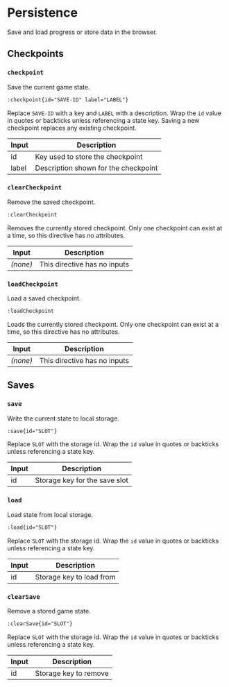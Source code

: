 # Persistence

Save and load progress or store data in the browser.

## Checkpoints

### `checkpoint`

Save the current game state.

```md
:checkpoint{id="SAVE-ID" label="LABEL"}
```

Replace `SAVE-ID` with a key and `LABEL` with a description. Wrap the `id`
value in quotes or backticks unless referencing a state key. Saving a new
checkpoint replaces any existing checkpoint.

| Input | Description                          |
| ----- | ------------------------------------ |
| id    | Key used to store the checkpoint     |
| label | Description shown for the checkpoint |

### `clearCheckpoint`

Remove the saved checkpoint.

```md
:clearCheckpoint
```

Removes the currently stored checkpoint. Only one checkpoint can exist at a
time, so this directive has no attributes.

| Input    | Description                  |
| -------- | ---------------------------- |
| _(none)_ | This directive has no inputs |

### `loadCheckpoint`

Load a saved checkpoint.

```md
:loadCheckpoint
```

Loads the currently stored checkpoint. Only one checkpoint can exist at a
time, so this directive has no attributes.

| Input    | Description                  |
| -------- | ---------------------------- |
| _(none)_ | This directive has no inputs |

## Saves

### `save`

Write the current state to local storage.

```md
:save{id="SLOT"}
```

Replace `SLOT` with the storage id. Wrap the `id` value in quotes or
backticks unless referencing a state key.

| Input | Description                   |
| ----- | ----------------------------- |
| id    | Storage key for the save slot |

### `load`

Load state from local storage.

```md
:load{id="SLOT"}
```

Replace `SLOT` with the storage id. Wrap the `id` value in quotes or
backticks unless referencing a state key.

| Input | Description              |
| ----- | ------------------------ |
| id    | Storage key to load from |

### `clearSave`

Remove a stored game state.

```md
:clearSave{id="SLOT"}
```

Replace `SLOT` with the storage id. Wrap the `id` value in quotes or
backticks unless referencing a state key.

| Input | Description           |
| ----- | --------------------- |
| id    | Storage key to remove |
